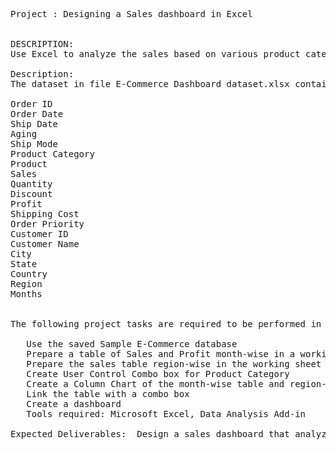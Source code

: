 <pre>
Project : Designing a Sales dashboard in Excel


DESCRIPTION:
Use Excel to analyze the sales based on various product categories.

Description:
The dataset in file E-Commerce Dashboard dataset.xlsx contains sales data for different product categories. The following are the features in the dataset:

Order ID	                                                Unique Order ID of a product
Order Date	                                                Order Placement Date
Ship Date	                                                Shipment Date of the placed order
Aging	                                                        Used to Create Histogram Bin
Ship Mode                                                       Shipment mode of placed order
Product Category	                                        Product Category
Product	                                                        Name of the Product
Sales	                                                        Sales Amount
Quantity	                                                The amount or number of a material
Discount	                                                A deduction from the usual cost of something
Profit	                                                        A financial advantage or benefit
Shipping Cost	                                                The amount required to ship the placed order
Order Priority	                                                Precedence of placed order
Customer ID	                                                Unique Customer ID
Customer Name	                                                Name of the Customer
City	                                                        Unique City Name
State	                                                        Unique State Name
Country	                                                        Unique Country Name
Region	                                                        Especially the part of a country
Months	                                                        The month of placing the order


The following project tasks are required to be performed in Excel:

   Use the saved Sample E-Commerce database
   Prepare a table of Sales and Profit month-wise in a working sheet
   Prepare the sales table region-wise in the working sheet
   Create User Control Combo box for Product Category
   Create a Column Chart of the month-wise table and region-wise table
   Link the table with a combo box
   Create a dashboard
   Tools required: Microsoft Excel, Data Analysis Add-in

Expected Deliverables:  Design a sales dashboard that analyzes the sales based on various product categories. The company wants to add user control for product category so that users can select a category and can see the trend month-wise and product-wise accordingly.

